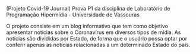 (Projeto Covid-19 Journal) Prova P1 da disciplina de Laboratório de Programação Hipermídia - Universidade de Vassouras

O projeto consiste em um blog informativo que tem como objetivo apresentar notícias sobre o Coronavírus em diversos tipos de mídia. As notícias são divididas por Estado, de forma que o usuário possa optar por conferir apenas as notícias relacionadas a um determinado Estado do país.
